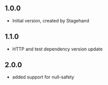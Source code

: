 ## 1.0.0

- Initial version, created by Stagehand

## 1.1.0

- HTTP and test dependency version update

## 2.0.0

- added support for null-safety
